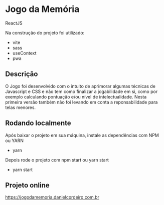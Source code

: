 <h1>Jogo da Memória</h1>
ReactJS


Na construção do projeto foi utilizado:
* vite
* sass
* useContext
* pwa

## Descrição
O Jogo foi desenvolvido com o intuito de aprimorar algumas técnicas de Javascript e CSS e não tem como finalizar a jogabilidade em si, como por exemplo calculando pontuação e/ou nível de intelectualidade. Nesta primeira versão também não foi levando em conta a reponsabilidade para telas menores.

## Rodando localmente
Após baixar o projeto em sua máquina, instale as dependências com NPM ou YARN
* yarn

Depois rode o projeto com npm start ou yarn start
* yarn start

## Projeto online
https://jogodamemoria.danielcordeiro.com.br
